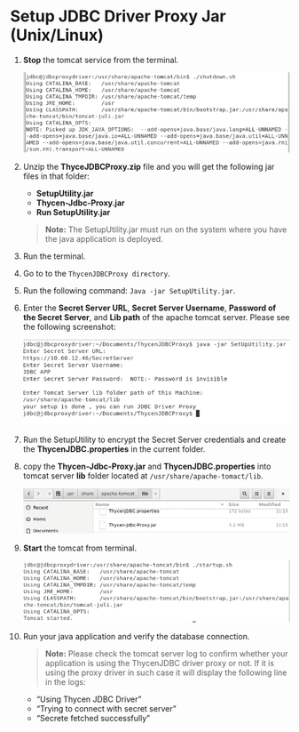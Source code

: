 [title]: # (Setup JDBC Driver)
[tags]: # (database, linux)
[priority]: # (401)
# Setup JDBC Driver Proxy Jar (Unix/Linux)

1. __Stop__ the tomcat service from the terminal.  

   ![tomcat](../images/9d31d6b1d94655a1b7458e8c334003b1.png)
1. Unzip the __ThyceJDBCProxy.zip__ file and you will get the following jar files in that folder:

   * __SetupUtility.jar__
   * __Thycen-Jdbc-Proxy.jar__
   * __Run SetupUtility.jar__

   >**Note:** The SetupUtility.jar must run on the system where you have the java application is deployed.

1. Run the terminal.
1. Go to to the `ThycenJDBCProxy directory`.
1. Run the following command: `Java -jar SetupUtility.jar`.
1. Enter the __Secret Server URL__, __Secret Server Username__, __Password of the Secret Server__, and __Lib path__ of the apache tomcat server. Please see the following screenshot:  

   ![ThycenJDBCProxy](../images/3f35d7b656e6fb5f186377f682d9a96a.png)
1. Run the SetupUtility to encrypt the Secret Server credentials and create the __ThycenJDBC.properties__ in the current folder.
1. copy the __Thycen-Jdbc-Proxy.jar__ and __ThycenJDBC.properties__ into tomcat server __lib__ folder located at `/usr/share/apache-tomact/lib`.  

   ![SetupUtility](../images/65e446560190596e5bf8360336dc586a.png)
1. __Start__ the tomcat from terminal.  

   ![tomcat](../images/e00a2b0dd933006cb55b26e3e2a88ed2.png)
1. Run your java application and verify the database connection.

   >**Note:** Please check the tomcat server log to confirm whether your application is
using the ThycenJDBC driver proxy or not. If it is using the proxy driver in such
case it will display the following line in the logs:

   * “Using Thycen JDBC Driver”
   * “Trying to connect with secret server”
   * “Secrete fetched successfully”
